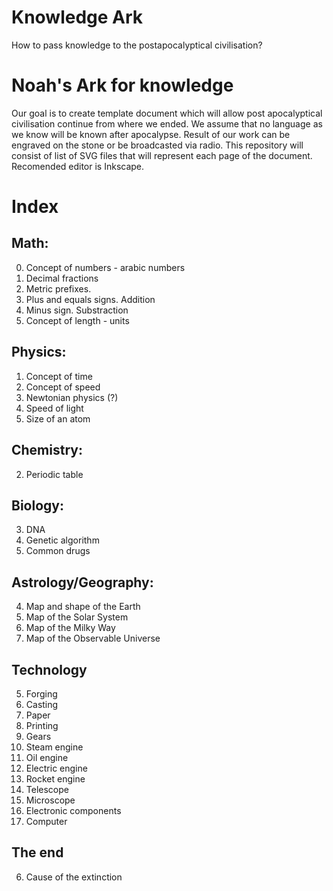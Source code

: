 # Knowledge Ark
How to pass knowledge to the postapocalyptical civilisation?

# Noah's Ark for knowledge
Our goal is to create template document which will allow post apocalyptical civilisation continue from where we ended. We assume that no language as we know will be known after apocalypse. Result of our work can be engraved on the stone or be broadcasted via radio. This repository will consist of list of SVG files that will represent each page of the document. Recomended editor is Inkscape.

# Index
## Math:

0. Concept of numbers - arabic numbers
0. Decimal fractions
0. Metric prefixes.
0. Plus and equals signs. Addition
0. Minus sign. Substraction
0. Concept of length - units

## Physics:

1. Concept of time
1. Concept of speed
1. Newtonian physics (?)
1. Speed of light
1. Size of an atom

## Chemistry:

2. Periodic table

## Biology:

3. DNA
3. Genetic algorithm
3. Common drugs

## Astrology/Geography:

4. Map and shape of the Earth
4. Map of the Solar System
4. Map of the Milky Way
4. Map of the Observable Universe

## Technology

5. Forging
5. Casting
5. Paper
5. Printing
5. Gears
5. Steam engine
5. Oil engine
5. Electric engine
5. Rocket engine
5. Telescope
5. Microscope
5. Electronic components
5. Computer

## The end

6. Cause of the extinction

